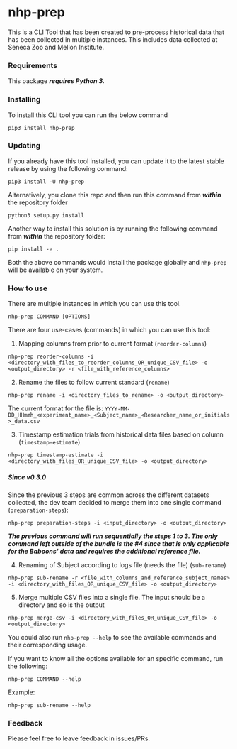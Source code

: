 # nhp-prep

This is a CLI Tool that has been created to pre-process historical data that has been collected
in multiple instances. This includes data collected at Seneca Zoo and Mellon Institute.

### Requirements

This package ***requires Python 3.***

### Installing

To install this CLI tool you can run the below command

```
pip3 install nhp-prep
```

### Updating

If you already have this tool installed, you can update it to the latest stable release by using the following command:

```
pip3 install -U nhp-prep
```

Alternatively, you clone this repo and then run this command from **_within_** the repository folder

```
python3 setup.py install
```

Another way to install this solution is by running the following command from **_within_** the repository folder:

```
pip install -e .
```

Both the above commands would install the package globally and `nhp-prep` will be available on your system.

### How to use

There are multiple instances in which you can use this tool.

```
nhp-prep COMMAND [OPTIONS]
```

There are four use-cases (commands) in which you can use this tool:

1. Mapping columns from prior to current format (`reorder-columns`)

```
nhp-prep reorder-columns -i <directory_with_files_to_reorder_columns_OR_unique_CSV_file> -o <output_directory> -r <file_with_reference_columns>
```

2. Rename the files to follow current standard (`rename`)

```
nhp-prep rename -i <directory_files_to_rename> -o <output_directory>
```

The current format for the file is: `YYYY-MM-DD_HHmmh_<experiment_name>_<Subject_name>_<Researcher_name_or_initials>_data.csv`

3. Timestamp estimation trials from historical data files based on column <X> (`timestamp-estimate`)

```
nhp-prep timestamp-estimate -i <directory_with_files_OR_unique_CSV_file> -o <output_directory>
```

##### **Since v0.3.0**

Since the previous 3 steps are common across the different datasets collected, the dev team decided to merge them into one single command (`preparation-steps`):

```
nhp-prep preparation-steps -i <input_directory> -o <output_directory>
```

***The previous command will run sequentially the steps 1 to 3. The only command left outside of the bundle is the #4 since that is only applicable for the Baboons' data and requires the additional reference file.***

4. Renaming of Subject according to logs file (needs the file) (`sub-rename`)

```
nhp-prep sub-rename -r <file_with_columns_and_reference_subject_names> -i <directory_with_files_OR_unique_CSV_file> -o <output_directory>
```

5. Merge multiple CSV files into a single file. The input should be a directory and so is the output
```
nhp-prep merge-csv -i <directory_with_files_OR_unique_CSV_file> -o <output_directory>
```

You could also run `nhp-prep --help` to see the available commands and their corresponding usage.

If you want to know all the options available for an specific command, run the following:

```
nhp-prep COMMAND --help
```

Example:

```
nhp-prep sub-rename --help
```

### Feedback

Please feel free to leave feedback in issues/PRs.
